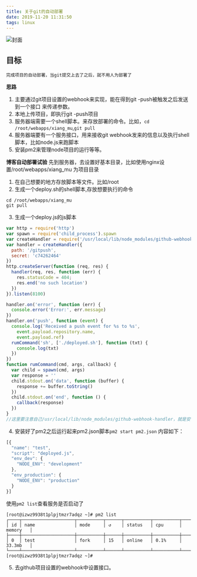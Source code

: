 ```yaml
---
title: 关于git的自动部署
date: 2019-11-20 11:31:50
tags: linux
---
```

![封面](fengpi.jpg)
<!--more-->
## 目标
	完成项目的自动部署，当git提交上去了之后，就不用人为部署了
**思路**
1. 主要通过git项目设置的webhook来实现，能在得到git -push被触发之后发送到一个接口 来传递参数。
2. 本地上传项目，即执行git -push项目
3. 服务器端需要一个shell脚本。来存放部署的命令。比如，`cd /root/webapps/xiang_mu`,`git pull`
4. 服务器端要有一个服务接口，用来接收git webhook发来的信息以及执行shell脚本，比如node.js来跑脚本
5. 安装pm2来管理node项目的运行等等。

**博客自动部署试验**
先到服务器，去设置好基本目录，比如使用nginx设置/root/webapps/xiang_mu 为项目目录

1. 在自己想要的地方存放脚本等文件。比如/root
2. 生成一个deploy.sh的shell脚本,存放想要执行的命令
```shell
cd /root/webapps/xiang_mu
git pull
```
3. 生成一个deploy.js的js脚本
```js
var http = require('http')
var spawn = require('child_process').spawn
var createHandler = require('/usr/local/lib/node_modules/github-webhook-handler')
var handler = createHandler({
  path: '/gitpush',
  secret: 'c74262464'
})
http.createServer(function (req, res) {
  handler(req, res, function (err) {
    res.statusCode = 404;
    res.end('no such location')
  })
}).listen(8100)

handler.on('error', function (err) {
  console.error('Error:', err.message)
})
handler.on('push', function (event) {
  console.log('Received a push event for %s to %s',
    event.payload.repository.name,
    event.payload.ref)
  rumCommand('sh', ['./deployed.sh'], function (txt) {
    console.log(txt)
  })
})
function rumCommand(cmd, args, callback) {
  var child = spawn(cmd, args)
  var response = ''
  child.stdout.on('data', function (buffer) {
    response += buffer.toString()
  })
  child.stdout.on('end', function () {
    callback(response)
  })
}
//这里要注意自己/usr/local/lib/node_modules/github-webhook-handler，就是安装github-webhook-handler的位置。不然会报错
```
4. 安装好了pm2之后运行起来pm2.json脚本`pm2 start pm2.json`
内容如下：
```js
[{
  "name": "test",
  "script": "deployed.js",
  "env_dev": {
    "NODE_ENV": "development"
  },
  "env_production": {
    "NODE_ENV": "production"
  }
}]

```
使用`pm2 list`查看服务是否启动了
```shell
[root@izwz9938t1plpjtmzr7adqz ~]# pm2 list
┌────┬────────────────────┬──────────┬──────┬──────────┬──────────┬──────────┐
│ id │ name               │ mode     │ ↺    │ status   │ cpu      │ memory   │
├────┼────────────────────┼──────────┼──────┼──────────┼──────────┼──────────┤
│ 0  │ test               │ fork     │ 15   │ online   │ 0.1%     │ 33.3mb   │
└────┴────────────────────┴──────────┴──────┴──────────┴──────────┴──────────┘
[root@izwz9938t1plpjtmzr7adqz ~]# 
```
5. 去github项目设置的webhook中设置接口。

